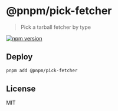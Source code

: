 # @pnpm/pick-fetcher

> Pick a tarball fetcher by type

[![npm version](https://img.shields.io/npm/v/@pnpm/pick-fetcher.svg)](https://www.npmjs.com/package/@pnpm/pick-fetcher)

## Deploy

```sh
pnpm add @pnpm/pick-fetcher
```

## License

MIT
